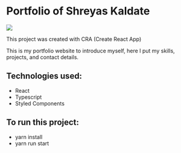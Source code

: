 # Portfolio of Shreyas Kaldate

<img src ="https://github.com/CodeShreyas/CodeShreyas/blob/5920a79f4c5977332a67caf91125241cf0fc46b5/www.Shreyassingh.in.png" />
 
This project was created with CRA (Create React App)

This is my portfolio website to introduce myself, here I put my skills, projects, and contact details.

## Technologies used:
- React
- Typescript
- Styled Components
 
## To run this project:
- yarn install
- yarn run start